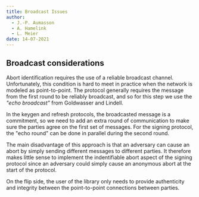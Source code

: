 ```yaml
---
title: Broadcast Issues
author:
  - J.-P. Aumasson
  - A. Hamelink
  - L. Meier
date: 14-07-2021
---
```


## Broadcast considerations

Abort identification requires the use of a reliable broadcast channel.
Unfortunately, this condition is hard to meet in practice when the network is modeled as point-to-point.
The protocol generally requires the message from the first round to be reliably broadcast, and so for this step we use the _"echo broadcast"_ from Goldwasser and Lindell.

In the keygen and refresh protocols, the broadcasted message is a commitment, so we need to add an extra round of communication to make sure the parties agree on the first set of messages.
For the signing protocol, the "echo round" can be done in parallel during the second round.

The main disadvantage of this approach is that an adversary can cause an abort by simply sending different messages to different parties.
It therefore makes little sense to implement the indentifiable abort aspect of the signing protocol since an adversary could simply cause an anonymous abort at the start of the protocol.

On the flip side, the user of the library only needs to provide authenticity and integrity between the point-to-point connections between parties.
